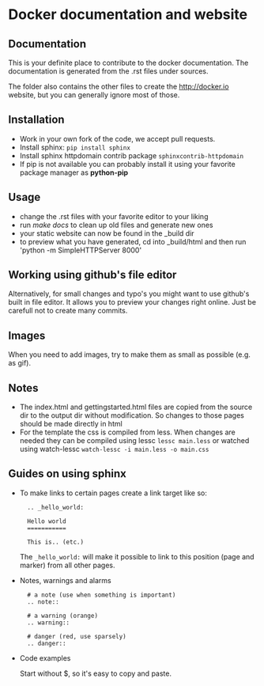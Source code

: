Docker documentation and website
================================

Documentation
-------------
This is your definite place to contribute to the docker documentation. The documentation is generated from the
.rst files under sources.

The folder also contains the other files to create the http://docker.io website, but you can generally ignore
most of those.


Installation
------------

* Work in your own fork of the code, we accept pull requests.
* Install sphinx: ``pip install sphinx``
* Install sphinx httpdomain contrib package ``sphinxcontrib-httpdomain``
* If pip is not available you can probably install it using your favorite package manager as **python-pip**

Usage
-----
* change the .rst files with your favorite editor to your liking
* run *make docs* to clean up old files and generate new ones
* your static website can now be found in the _build dir
* to preview what you have generated, cd into _build/html and then run 'python -m SimpleHTTPServer 8000'

Working using github's file editor
----------------------------------
Alternatively, for small changes and typo's you might want to use github's built in file editor. It allows
you to preview your changes right online. Just be carefull not to create many commits.

Images
------
When you need to add images, try to make them as small as possible (e.g. as gif).


Notes
-----
* The index.html and gettingstarted.html files are copied from the source dir to the output dir without modification.
So changes to those pages should be made directly in html
* For the template the css is compiled from less. When changes are needed they can be compiled using
lessc ``lessc main.less`` or watched using watch-lessc ``watch-lessc -i main.less -o main.css``


Guides on using sphinx
----------------------
* To make links to certain pages create a link target like so:

  ```
    .. _hello_world:

    Hello world
    ===========

    This is.. (etc.)
  ```

  The ``_hello_world:`` will make it possible to link to this position (page and marker) from all other pages.

* Notes, warnings and alarms

  ```
    # a note (use when something is important)
    .. note::

    # a warning (orange)
    .. warning::

    # danger (red, use sparsely)
    .. danger::

* Code examples

  Start without $, so it's easy to copy and paste.